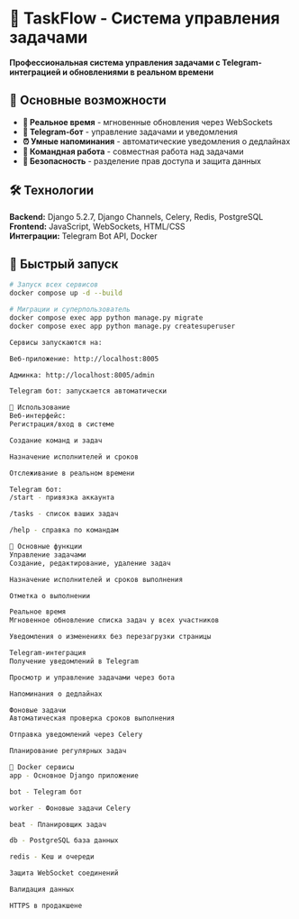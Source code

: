 # 🚀 TaskFlow - Система управления задачами

**Профессиональная система управления задачами с Telegram-интеграцией и обновлениями в реальном времени**

## 🌟 Основные возможности

- **🔄 Реальное время** - мгновенные обновления через WebSockets
- **🤖 Telegram-бот** - управление задачами и уведомления
- **⏰ Умные напоминания** - автоматические уведомления о дедлайнах
- **👥 Командная работа** - совместная работа над задачами
- **🔐 Безопасность** - разделение прав доступа и защита данных

## 🛠️ Технологии

**Backend:** Django 5.2.7, Django Channels, Celery, Redis, PostgreSQL  
**Frontend:** JavaScript, WebSockets, HTML/CSS  
**Интеграции:** Telegram Bot API, Docker

## 🚀 Быстрый запуск

```bash
# Запуск всех сервисов
docker compose up -d --build

# Миграции и суперпользователь
docker compose exec app python manage.py migrate
docker compose exec app python manage.py createsuperuser

Сервисы запускаются на:

Веб-приложение: http://localhost:8005

Админка: http://localhost:8005/admin

Telegram бот: запускается автоматически

📱 Использование
Веб-интерфейс:
Регистрация/вход в системе

Создание команд и задач

Назначение исполнителей и сроков

Отслеживание в реальном времени

Telegram бот:
/start - привязка аккаунта

/tasks - список ваших задач

/help - справка по командам

🔧 Основные функции
Управление задачами
Создание, редактирование, удаление задач

Назначение исполнителей и сроков выполнения

Отметка о выполнении

Реальное время
Мгновенное обновление списка задач у всех участников

Уведомления о изменениях без перезагрузки страницы

Telegram-интеграция
Получение уведомлений в Telegram

Просмотр и управление задачами через бота

Напоминания о дедлайнах

Фоновые задачи
Автоматическая проверка сроков выполнения

Отправка уведомлений через Celery

Планирование регулярных задач

🐳 Docker сервисы
app - Основное Django приложение

bot - Telegram бот

worker - Фоновые задачи Celery

beat - Планировщик задач

db - PostgreSQL база данных

redis - Кеш и очереди

Защита WebSocket соединений

Валидация данных

HTTPS в продакшене